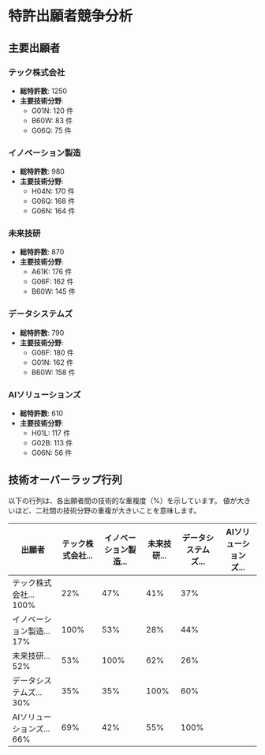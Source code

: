 # 特許出願者競争分析

## 主要出願者

### テック株式会社

- **総特許数**: 1250
- **主要技術分野**:
  - G01N: 120 件
  - B60W: 83 件
  - G06Q: 75 件

### イノベーション製造

- **総特許数**: 980
- **主要技術分野**:
  - H04N: 170 件
  - G06Q: 168 件
  - G06N: 164 件

### 未来技研

- **総特許数**: 870
- **主要技術分野**:
  - A61K: 176 件
  - G06F: 162 件
  - B60W: 145 件

### データシステムズ

- **総特許数**: 790
- **主要技術分野**:
  - G06F: 180 件
  - G01N: 162 件
  - B60W: 158 件

### AIソリューションズ

- **総特許数**: 610
- **主要技術分野**:
  - H01L: 117 件
  - G02B: 113 件
  - G06N: 56 件

## 技術オーバーラップ行列

以下の行列は、各出願者間の技術的な重複度（%）を示しています。
値が大きいほど、二社間の技術分野の重複が大きいことを意味します。

| 出願者 | テック株式会社... | イノベーション製造... | 未来技研... | データシステムズ... | AIソリューションズ... |
|---|---|---|---|---|---|
| テック株式会社... 100% | 22% | 47% | 41% | 37% |
| イノベーション製造... 17% | 100% | 53% | 28% | 44% |
| 未来技研... 52% | 53% | 100% | 62% | 26% |
| データシステムズ... 30% | 35% | 35% | 100% | 60% |
| AIソリューションズ... 66% | 69% | 42% | 55% | 100% |